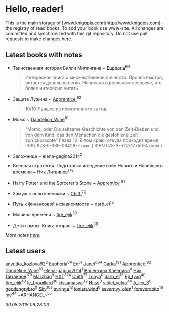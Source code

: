 # Hello, reader!
This is the main storage of [www.knigopis.com](http://www.knigopis.com) - the registry of read books.
To add your book use www-site. All changes are committed and synchronized with this git repository.
Do not use pull requests to make changes here.


## Latest books with notes
* Таинственная история Билли Миллигана ~ [Euphoria](users/106/106304994652616315178-google)<sup>64</sup>
    > Интересная книга о множественной личности. Прочла быстро, читается довольно легко. Написано о реальном человеке, что более интересно читать.

* Защита Лужина ~ [Apprentice ](users/528/52821952-vkontakte)<sup>92</sup>
    > 10/10 
    > Лучшее из прочитанного за год.

* Момо ~ [Dandelion_Wine](users/586/58602788-vkontakte)<sup>10</sup>
    > "Momo, oder Die seltsame Geschichte von den Zeit-Dieben und von dem Kind, das den Menschen die gestohlene Zeit zurückbrachte"
    > Глава 12. В том краю, откуда приходит время
    > ISBN 978-5-389-06428-7 (рус.)
    > ISBN 978-3-522-17750-4 (нем.)

* Заложница ~ [elena-gagina2014](users/208/208969292-yandex)<sup>2</sup>

* Военная стратегия. Подготовка и ведение войн Нового и Новейшего времени ~ [Ник Литвинов](users/241/241974816-vkontakte)<sup>179</sup>

* Harry Potter and the Sorcerer's Stone ~ [Apprentice ](users/528/52821952-vkontakte)<sup>91</sup>

* Замуж с осложнениями ~ [Chiffi](users/105/105831994080785626680-google)<sup>72</sup>

* Путь к финансовой независимости ~ [darb_el](users/184/184135339-vkontakte)<sup>13</sup>

* Машина времени ~ [fire_ejik](users/329/32903202-vkontakte)<sup>39</sup>

* Дети лампы. Книга вторая. ~ [fire_ejik](users/329/32903202-vkontakte)<sup>38</sup>


_More notes [here](latest_books_with_notes.md)._


## Latest users
[anyutka_kozlova92](users/223/22376066-vkontakte)<sup>2</sup> 
[Euphoria](users/106/106304994652616315178-google)<sup>64</sup> 
[En](users/333/333646551-vkontakte)<sup>51</sup> 
[Janet](users/108/108113656204404967440-google)<sup>664</sup> 
[Garka](users/115/115753719718250012620-google)<sup>191</sup> 
[Apprentice ](users/528/52821952-vkontakte)<sup>92</sup> 
[Dandelion_Wine](users/586/58602788-vkontakte)<sup>10</sup> 
[elena-gagina2014](users/208/208969292-yandex)<sup>1</sup> 
[Валентина Каверина](users/282/2824946827022425099-mailru)<sup>0</sup> 
[Ник Литвинов](users/241/241974816-vkontakte)<sup>179</sup> 
[Marzhan](users/110/110565754199715103002-google)<sup>0</sup> 
[HXT](users/100/100002563462782-facebook)<sup>324</sup> 
[Chiffi](users/105/105831994080785626680-google)<sup>71</sup> 
[Tonya](users/107/107653618864404586169-google)<sup>0</sup> 
[darb_el](users/184/184135339-vkontakte)<sup>13</sup> 
[Eji_tyan](users/235/2352103981-twitter)<sup>40</sup> 
[fire_ejik](users/329/32903202-vkontakte)<sup>43</sup> 
[le_brouillard](users/133/13330781-vkontakte)<sup>30</sup> 
[kissamasya](users/684/68439978-vkontakte)<sup>32</sup> 
[Илья](users/116/116129929397924954448-google)<sup>0</sup> 
[violet_velva](users/116/116961712580551399099-google)<sup>44</sup> 
[A_lex_S](users/104/104452088751111617579-google)<sup>0</sup> 
[goodangrybro](users/113/113297173414505455315-google)<sup>0</sup> 
[Sky](users/118/118049897850017649660-google)<sup>102</sup> 
[syringa](users/570/57062183-vkontakte)<sup>13</sup> 
[ionian.wind](users/144/144458-vkontakte)<sup>0</sup> 
[severnyy_olen](users/113/113571576628170899835-google)<sup>1</sup> 
[foreverobito](users/481/481937529-vkontakte)<sup>16</sup> 
[me](users/381/381417697-yandex)<sup>44</sup> 
[~ARHANGEL~](users/642/64251996-vkontakte)<sup>55</sup> 


_30.08.2018 09:28:03_
